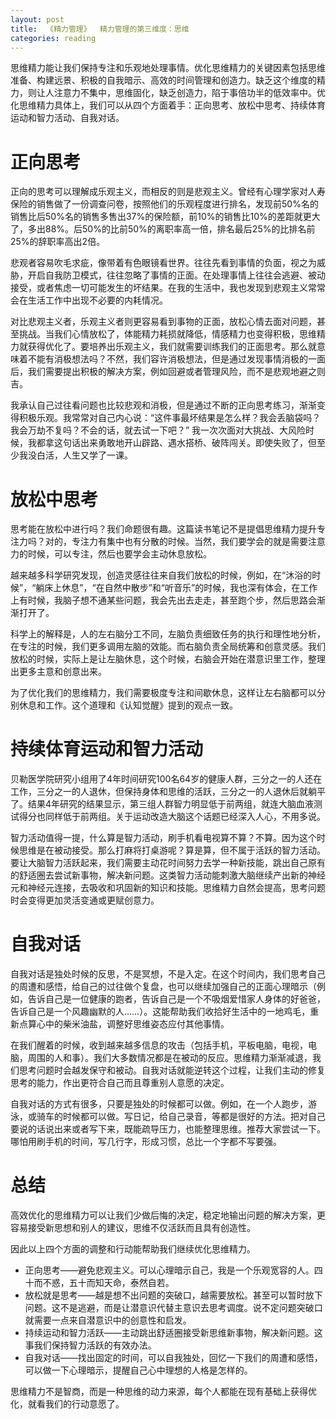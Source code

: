 ```yaml
---
layout: post
title:  《精力管理》  精力管理的第三维度：思维
categories: reading
---
```


思维精力能让我们保持专注和乐观地处理事情。优化思维精力的关键因素包括思维准备、构建远景、积极的自我暗示、高效的时间管理和创造力。缺乏这个维度的精力，则让人注意力不集中，思维固化，缺乏创造力，陷于事倍功半的低效率中。优化思维精力具体上，我们可以从四个方面着手：正向思考、放松中思考、持续体育运动和智力活动、自我对话。

# 正向思考

正向的思考可以理解成乐观主义，而相反的则是悲观主义。曾经有心理学家对人寿保险的销售做了一份调查问卷，按照他们的乐观程度进行排名，发现前50%名的销售比后50%名的销售多售出37%的保险额，前10%的销售比10%的差距就更大了，多出88%。后50%的比前50%的离职率高一倍，排名最后25%的比排名前25%的辞职率高出2倍。

悲观者容易吹毛求疵，像带着有色眼镜看世界。往往先看到事情的负面，视之为威胁，开启自我防卫模式，往往忽略了事情的正面。在处理事情上往往会逃避、被动接受，或者焦虑一切可能发生的坏结果。在我的生活中，我也发现到悲观主义常常会在生活工作中出现不必要的内耗情况。

对比悲观主义者，乐观主义者则更容易看到事物的正面，放松心情去面对问题，甚至挑战。当我们心情放松了，体能精力耗损就降低，情感精力也变得积极，思维精力就获得优化了。要培养出乐观主义，我们就需要训练我们的正面思考。那么就意味着不能有消极想法吗？不然，我们容许消极想法，但是通过发现事情消极的一面后，我们需要提出积极的解决方案，例如回避或者管理风险，而不是悲观地避之则吉。

我承认自己过往看问题也比较悲观和消极，但是通过不断的正向思考练习，渐渐变得积极乐观。我常常对自己内心说：“这件事最坏结果是怎么样？我会丢脑袋吗？我会万劫不复吗？不会的话，就去试一下吧？” 我一次次面对大挑战、大风险时候，我都拿这句话出来勇敢地开山辟路、遇水搭桥、破阵闯关。即使失败了，但至少我没白活，人生又学了一课。

# 放松中思考

思考能在放松中进行吗？我们命题很有趣。这篇读书笔记不是提倡思维精力提升专注力吗？对的，专注力有集中也有分散的时候。当然，我们要学会的就是需要注意力的时候，可以专注，然后也要学会主动休息放松。

越来越多科学研究发现，创造灵感往往来自我们放松的时候，例如，在“沐浴的时候”，“躺床上休息”，“在自然中散步”和“听音乐”的时候，我也深有体会，在工作上有时候，我脑子想不通某些问题，我会先出去走走，甚至跑个步，然后思路会渐渐打开了。

科学上的解释是，人的左右脑分工不同，左脑负责细致任务的执行和理性地分析，在专注的时候，我们更多调用左脑的效能。而右脑负责全局统筹和创意灵感。我们放松的时候，实际上是让左脑休息，这个时候，右脑会开始在潜意识里工作，整理出更多主意和创意出来。

为了优化我们的思维精力，我们需要极度专注和间歇休息，这样让左右脑都可以分别休息和工作。这个道理和《认知觉醒》提到的观点一致。

# 持续体育运动和智力活动

贝勒医学院研究小组用了4年时间研究100名64岁的健康人群，三分之一的人还在工作，三分之一的人退休，但保持身体和思维的活跃，三分之一的人退休后就躺平了。结果4年研究的结果显示，第三组人群智力明显低于前两组，就连大脑血液测试得分也同样低于前两组。关于运动改造大脑这个话题已经深入人心，不用多说。

智力活动值得一提，什么算是智力活动，刷手机看电视算不算？不算。因为这个时候思维是在被动接受。那么打麻将打桌游呢？算是算，但不属于活跃的智力活动。要让大脑智力活跃起来，我们需要主动花时间努力去学一种新技能，跳出自己原有的舒适圈去尝试新事物，解决新问题。这类智力活动能刺激大脑继续产出新的神经元和神经元连接，去吸收和巩固新的知识和技能。思维精力自然会提高，思考问题时会变得更加灵活变通或更赋创意力。

# 自我对话

自我对话是独处时候的反思，不是冥想，不是入定。在这个时间内，我们思考自己的周遭和感悟，给自己的过往做个复盘，也可以继续加强自己的正面心理暗示（例如，告诉自己是一位健康的跑者，告诉自己是一个不吸烟爱惜家人身体的好爸爸，告诉自己是一个风趣幽默的人……）。这能帮助我们收拾好生活中的一地鸡毛，重新点算心中的柴米油盐，调整好思维姿态应付其他事情。

在我们醒着的时候，收到越来越多信息的攻击（包括手机，平板电脑，电视，电脑，周围的人和事）。我们大多数情况都是在被动的反应。思维精力渐渐减退，我们思考问题时会越发保守和被动。自我对话就能逆转这个过程，让我们主动的修复思考的能力，作出更符合自己而且尊重别人意愿的决定。

自我对话的方式有很多，只要是独处的时候都可以做。例如，在一个人跑步，游泳，或骑车的时候都可以做。写日记，给自己录音，等都是很好的方法。把对自己要说的话说出来或者写下来，既能疏导压力，也能整理思维。推荐大家尝试一下。哪怕用刷手机的时间，写几行字，形成习惯，总比一个字都不写要强。


# 总结

高效优化的思维精力可以让我们少做后悔的决定，稳定地输出问题的解决方案，更容易接受新思想和别人的建议，思维不仅活跃而且具有创造性。

因此以上四个方面的调整和行动能帮助我们继续优化思维精力。

- 正向思考——避免悲观主义。可以心理暗示自己，我是一个乐观宽容的人。四十而不惑，五十而知天命，泰然自若。
- 放松就是思考——越是想不出问题的突破口，越需要放松。甚至可以暂时放下问题。这不是逃避，而是让潜意识代替主意识去思考调度。说不定问题突破口就需要一点来自潜意识中的创意性和启发。
- 持续运动和智力活跃——主动跳出舒适圈接受新思维新事物，解决新问题。这事我们保持智力活跃的有效办法。
- 自我对话——找出固定的时间，可以自我独处，回忆一下我们的周遭和感悟，可以做一下心理暗示，提醒自己心中理想的人格是怎样的。

思维精力不是智商，而是一种思维的动力来源，每个人都能在现有基础上获得优化，就看我们的行动意愿了。
<!--stackedit_data:
eyJoaXN0b3J5IjpbMTU1NDMzMTgyNywxMDI0NTkxOTQxLDQ5Mj
UzOTcxOSwtMTI0NDE4MTYzM119
-->